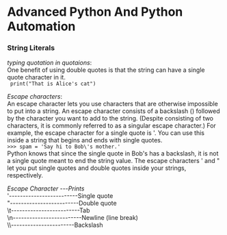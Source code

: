 # Advanced Python And Python Automation

</h1></h2>

### String Literals
*typing quotation in quotaions*: 
<br>One benefit of using double quotes is that the string can have a single quote character in it.<br>
``` print("That is Alice's cat")```

*Escape characters*:
<br> An escape character lets you use characters that are otherwise impossible to put into a string. An escape character consists of a backslash (\) followed by the character you want to add to the string. (Despite consisting of two characters, it is commonly referred to as a singular escape character.) For example, the escape character for a single quote is \'. You can use this inside a string that begins and ends with single quotes.<br>
```>>> spam = 'Say hi to Bob\'s mother.'```
<br>Python knows that since the single quote in Bob\'s has a backslash, it is not a single quote meant to end the string value. The escape characters \' and \" let you put single quotes and double quotes inside your strings, respectively.<br>

*Escape Character* ---*Prints*<br>
\'-------------------------Single quote<br>
\"-------------------------Double quote<br>
\t-------------------------Tab<br>
\n-------------------------Newline (line break)<br>
\\\\-----------------------Backslash<br>

